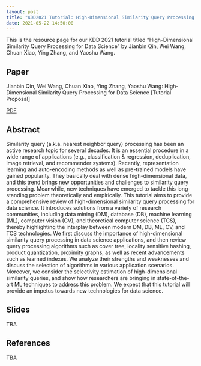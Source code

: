 ```yaml
---
layout: post
title: "KDD2021 Tutorial: High-Dimensional Similarity Query Processing for Data Science"
date: 2021-05-22 14:50:00
---
```


This is the resource page for our KDD 2021 tutorial titled “High-Dimensional Similarity Query Processing for Data Science” by Jianbin Qin, Wei Wang, Chuan Xiao, Ying Zhang, and Yaoshu Wang.

## Paper
Jianbin Qin, Wei Wang, Chuan Xiao, Ying Zhang, Yaoshu Wang: High-Dimensional Similarity Query Processing for Data Science [Tutorial Proposal]

[PDF](/assets/KDD_2021_Tutorial.pdf)

## Abstract

Similarity query (a.k.a. nearest neighbor query) processing
has been an active research topic for several decades. It is an
essential procedure in a wide range of applications (e.g., 
classification & regression, deduplication, image retrieval, and
recommender systems). Recently, representation learning
and auto-encoding methods as well as pre-trained models
have gained popularity. They basically deal with dense 
high-dimensional data, and this trend brings new opportunities
and challenges to similarity query processing. Meanwhile,
new techniques have emerged to tackle this long-standing
problem theoretically and empirically.
This tutorial aims to provide a comprehensive review of
high-dimensional similarity query processing for data science. 
It introduces solutions from a variety of research communities, 
including data mining (DM), database (DB), machine learning (ML), 
computer vision (CV), and theoretical
computer science (TCS), thereby highlighting the interplay
between modern DM, DB, ML, CV, and TCS technologies. We
first discuss the importance of high-dimensional similarity
query processing in data science applications, and then review 
query processing algorithms such as cover tree, locality
sensitive hashing, product quantization, proximity graphs,
as well as recent advancements such as learned indexes. We
analyze their strengths and weaknesses and discuss the selection 
of algorithms in various application scenarios. Moreover,
we consider the selectivity estimation of high-dimensional
similarity queries, and show how researchers are bringing
in state-of-the-art ML techniques to address this problem.
We expect that this tutorial will provide an impetus towards
new technologies for data science.

## Slides
TBA

## References
TBA
